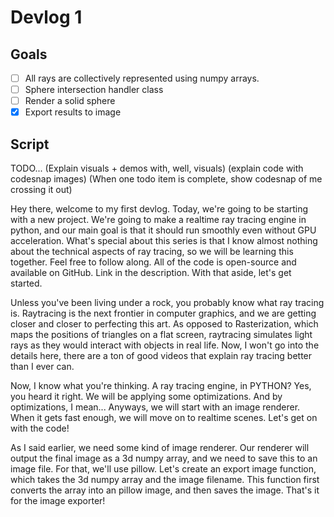 # Devlog 1

## Goals
- [ ] All rays are collectively represented using numpy arrays.
- [ ] Sphere intersection handler class
- [ ] Render a solid sphere
- [x] Export results to image

## Script
TODO... 
(Explain visuals + demos with, well, visuals) 
(explain code with codesnap images) 
(When one todo item is complete, show codesnap of me crossing it out)

Hey there, welcome to my first devlog. Today, we're going to be starting with a new project.
We're going to make a realtime ray tracing engine in python, and our main goal is that it should run smoothly even without GPU acceleration.
What's special about this series is that I know almost nothing about the technical aspects of ray tracing, so we will be learning this together.
Feel free to follow along. All of the code is open-source and available on GitHub. Link in the description.
With that aside, let's get started.

Unless you've been living under a rock, you probably know what ray tracing is. 
Raytracing is the next frontier in computer graphics, and we are getting closer and closer to perfecting this art.
As opposed to Rasterization, which maps the positions of triangles on a flat screen, raytracing simulates light rays as they would interact with objects in real life.
Now, I won't go into the details here, there are a ton of good videos that explain ray tracing better than I ever can.

Now, I know what you're thinking. A ray tracing engine, in PYTHON? Yes, you heard it right.
We will be applying some optimizations. And by optimizations, I mean...
Anyways, we will start with an image renderer. When it gets fast enough, we will move on to realtime scenes.
Let's get on with the code!

As I said earlier, we need some kind of image renderer.
Our renderer will output the final image as a 3d numpy array, and we need to save this to an image file. 
For that, we'll use pillow.
Let's create an export image function, which takes the 3d numpy array and the image filename.
This function first converts the array into an pillow image, and then saves the image.
That's it for the image exporter!
